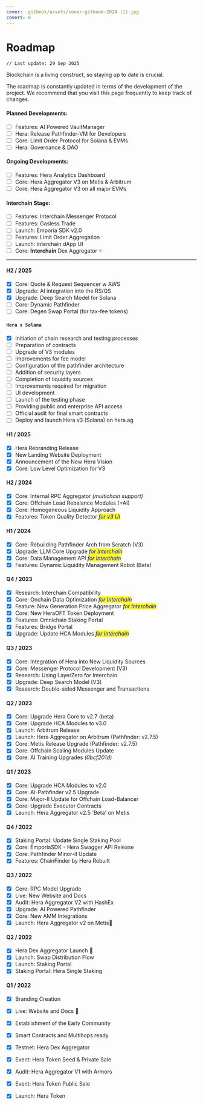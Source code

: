 ```yaml
---
cover: .gitbook/assets/cover-gitbook-2024 (1).jpg
coverY: 0
---
```


# Roadmap

```
// Last update: 29 Sep 2025
```

Blockchain is a living construct, so staying up to date is crucial.

The roadmap is constantly updated in terms of the development of the project. We recommend that you visit this page frequently to keep track of changes.

#### Planned Developments:

* [ ] Features: AI Powered VaultManager
* [ ] Hera: Release Pathfinder-VM for Developers
* [ ] Core: Limit Order Protocol for Solana & EVMs
* [ ] Hera: Governance & DAO

#### Ongoing Developments:

* [ ] Features: Hera Analytics Dashboard
* [ ] Core: Hera Aggregator V3 on Metis & Arbitrum
* [ ] Core: Hera Aggregator V3 on all major EVMs

#### Interchain Stage:

* [ ] Features: Interchain Messenger Protocol
* [ ] Features: Gasless Trade
* [ ] Launch: Emporia SDK v2.0&#x20;
* [ ] Features: Limit Order Aggregation
* [ ] Launch: Interchain dApp UI
* [ ] Core: **Interchain** Dex Aggregator ✨

***

#### H2 / 2025

* [x] Core: Quote & Request Sequencer w AWS
* [x] Upgrade: AI integration into the RS/QS
* [x] Upgrade: Deep Search Model for Solana
* [ ] Core: Dynamic Pathfinder
* [ ] Core: Degen Swap Portal (for tax-fee tokens)

#### `Hera x Solana`

* [x] Initiation of chain research and testing processes
* [ ] Preparation of contracts
* [ ] Upgrade of V3 modules
* [ ] Improvements for fee model
* [ ] Configuration of the pathfinder architecture
* [ ] Addition of security layers
* [ ] Completion of liquidity sources
* [ ] Improvements required for migration
* [ ] UI development
* [ ] Launch of the testing phase
* [ ] Providing public and enterprise API access
* [ ] Official audit for final smart contracts
* [ ] Deploy and launch Hera v3 (Solana) on hera.ag

#### H1 / 2025

* [x] Hera Rebranding Release
* [x] New Landing Website Deployment
* [x] Announcement of the New Hera Vision
* [x] Core: Low Level Optimization for V3

#### H2 / 2024

* [x] Core: Internal RPC Aggregator _(multichain support)_
* [x] Core: Offchain Load Rebalance Modules (+AI)
* [x] Core: Homogeneous Liquidity Approach
* [x] Features: Token Quality Detector _<mark style="color:blue;">for v3 UI</mark>_

#### H1 / 2024

* [x] Core: Rebuilding Pathfinder Arch from Scratch (V3)
* [x] Upgrade: LLM Core Upgrade _<mark style="color:blue;">for Interchain</mark>_
* [x] Core: Data Management API _<mark style="color:blue;">for Interchain</mark>_
* [x] Features: Dynamic Liquidity Management Robot (Beta)

#### Q4 / 2023

* [x] Research: Interchain Compatibility
* [x] Core: Onchain Data Optimization _<mark style="color:blue;">for Interchain</mark>_
* [x] Feature: New Generation Price Aggregator _<mark style="color:blue;">for Interchain</mark>_
* [x] Core: New HeraOFT Token Deployment
* [x] Features: Omnichain Staking Portal
* [x] Features: Bridge Portal
* [x] Upgrade: Update HCA Modules _<mark style="color:blue;">for Interchain</mark>_

#### Q3 / 2023

* [x] Core: Integration of Hera into New Liquidity Sources
* [x] Core: Messenger Protocol Development (V3)
* [x] Research: Using LayerZero for Interchain
* [x] Upgrade: Deep Search Model (V3)
* [x] Research: Double-sided Messenger and Transactions

#### Q2 / 2023

* [x] Core: Upgrade Hera Core to v2.7 (beta)
* [x] Core: Upgrade HCA Modules to v3.0
* [x] Launch: Arbitrum Release
* [x] Launch: Hera Aggregator on Arbitrum (Pathfinder: v2.7.5)
* [x] Core: Metis Release Upgrade (Pathfinder: v2.7.5)
* [x] Core: Offchain Scaling Modules Update
* [x] Core: AI Training Upgrades _(0bcf201d)_

#### Q1 / 2023

* [x] Core: Upgrade HCA Modules to v2.0
* [x] Core: AI-Pathfinder v2.5 Upgrade
* [x] Core: Major-II Update for Offchain Load-Balancer
* [x] Core: Upgrade Executor Contracts
* [x] Launch: Hera Aggregator v2.5 'Beta' on Metis

#### Q4 / 2022

* [x] Staking Portal: Update Single Staking Pool
* [x] Core: EmporiaSDK - Hera Swagger API Release
* [x] Core: Pathfinder Minor-II Update
* [x] Features: ChainFinder by Hera Rebuilt

#### Q3 / 2022

* [x] Core: RPC Model Upgrade
* [x] Live: New Website and Docs
* [x] Audit: Hera Aggregator V2 with HashEx
* [x] Upgrade: AI Powered Pathfinder
* [x] Core: New AMM Integrations
* [x] Launch: Hera Aggregator v2 on Metis:tada:

#### Q2 / 2022

* [x] Hera Dex Aggregator Launch :tada:
* [x] Launch: Swap Distribution Flow
* [x] Launch: Staking Portal
* [x] Staking Portal: Hera Single Staking

#### Q1 / 2022

* [x] Branding Creation
* [x] Live: Website and Docs :tada:
* [x] Establishment of the Early Community
* [x] Smart Contracts and Multihops ready
* [x] Testnet: Hera Dex Aggregator
* [x] Event: Hera Token Seed & Private Sale
* [x] Audit: Hera Aggregator V1 with Armors
* [x] Event: Hera Token Public Sale
* [x] Launch: Hera Token

